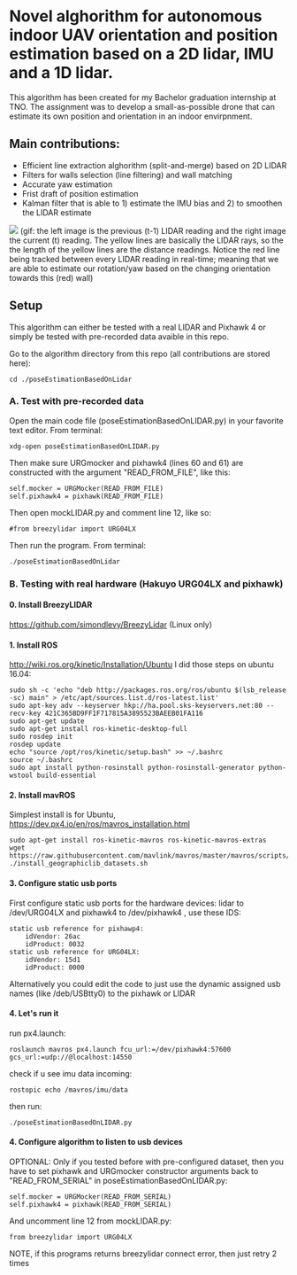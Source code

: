 # Novel alghorithm for autonomous indoor UAV orientation and position estimation based on a 2D lidar, IMU and a 1D lidar. 
<p>This algorithm has been created for my Bachelor graduation internship at TNO. The assignment was to develop a small-as-possible drone that can estimate its own position and orientation in an indoor envirpnment.
 
## Main contributions:

* Efficient line extraction alghorithm (split-and-merge) based on 2D LIDAR
* Filters for walls selection (line filtering) and wall matching
* Accurate yaw estimation
* Frist draft of position estimation
* Kalman filter that is able to 1) estimate the IMU bias and 2) to smoothen the LIDAR estimate 

![](var/output.gif)
(gif: the left image is the previous (t-1) LIDAR reading and the right image the current (t) reading. The yellow lines are basically the LIDAR rays, so the the length of the yellow lines are the distance readings. Notice the red line being tracked between every LIDAR reading in real-time; meaning that we are able to estimate our rotation/yaw based on the changing orientation towards this (red) wall) 

## Setup
This algorithm can either be tested with a real LIDAR and Pixhawk 4 or simply be tested with pre-recorded data avaible in this repo.
<p>
Go to the algorithm directory from this repo (all contributions are stored here):

    cd ./poseEstimationBasedOnLidar

### A. Test with pre-recorded data
Open the main code file (poseEstimationBasedOnLIDAR.py) in your favorite text editor. From terminal:

    xdg-open poseEstimationBasedOnLIDAR.py
Then make sure URGmocker and pixhawk4 (lines 60 and 61) are constructed with the argument "READ_FROM_FILE", like this:

    self.mocker = URGMocker(READ_FROM_FILE)
    self.pixhawk4 = pixhawk(READ_FROM_FILE)
Then open mockLIDAR.py and comment line 12, like so:

    #from breezylidar import URG04LX
Then run the program. From terminal:

    ./poseEstimationBasedOnLidar

### B. Testing with real hardware (Hakuyo URG04LX and pixhawk)

#### 0. Install BreezyLIDAR
https://github.com/simondlevy/BreezyLidar (Linux only)

#### 1. Install ROS
http://wiki.ros.org/kinetic/Installation/Ubuntu
I did those steps on ubuntu 16.04:

    sudo sh -c 'echo "deb http://packages.ros.org/ros/ubuntu $(lsb_release -sc) main" > /etc/apt/sources.list.d/ros-latest.list'
    sudo apt-key adv --keyserver hkp://ha.pool.sks-keyservers.net:80 --recv-key 421C365BD9FF1F717815A3895523BAEEB01FA116
    sudo apt-get update
    sudo apt-get install ros-kinetic-desktop-full
    sudo rosdep init
    rosdep update
    echo "source /opt/ros/kinetic/setup.bash" >> ~/.bashrc
    source ~/.bashrc
    sudo apt install python-rosinstall python-rosinstall-generator python-wstool build-essential

#### 2. Install mavROS
Simplest install is for Ubuntu, https://dev.px4.io/en/ros/mavros_installation.html

    sudo apt-get install ros-kinetic-mavros ros-kinetic-mavros-extras
    wget https://raw.githubusercontent.com/mavlink/mavros/master/mavros/scripts/install_geographiclib_datasets.sh
    ./install_geographiclib_datasets.sh

#### 3. Configure static usb ports
First configure static usb ports for the hardware devices: lidar to /dev/URG04LX and pixhawk4 to /dev/pixhawk4 , use these IDS:

    static usb reference for pixhawp4:
        idVendor: 26ac
        idProduct: 0032
    static usb reference for URG04LX:
        idVendor: 15d1
        idProduct: 0000
Alternatively you could edit the code to just use the dynamic assigned usb names (like /deb/USBtty0) to the pixhawk or LIDAR

#### 4. Let's run it
run px4.launch:

    roslaunch mavros px4.launch fcu_url:=/dev/pixhawk4:57600  gcs_url:=udp://@localhost:14550
check if u see imu data incoming:

    rostopic echo /mavros/imu/data
then run:

    ./poseEstimationBasedOnLIDAR.py
#### 4. Configure algorithm to listen to usb devices
OPTIONAL: Only if you tested before with pre-configured dataset, then you have to set pixhawk and URGmocker constructor arguments back to "READ_FROM_SERIAL" in poseEstimationBasedOnLIDAR.py:

    self.mocker = URGMocker(READ_FROM_SERIAL)
    self.pixhawk4 = pixhawk(READ_FROM_SERIAL)
And uncomment line 12 from mockLIDAR.py:

    from breezylidar import URG04LX
NOTE, if this programs returns breezylidar connect error, then just retry 2 times
